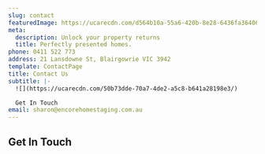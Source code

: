 ```yaml
---
slug: contact
featuredImage: https://ucarecdn.com/d564b10a-55a6-420b-8e28-6436fa36406b/-/crop/2000x820/0,886/-/preview/
meta:
  description: Unlock your property returns
  title: Perfectly presented homes.
phone: 0411 522 773
address: 21 Lansdowne St, Blairgowrie VIC 3942
template: ContactPage
title: Contact Us
subtitle: |-
  ![](https://ucarecdn.com/50b73dde-70a7-4de2-a5c8-b641a28198e3/)

  Get In Touch
email: sharon@encorehomestaging.com.au
---
```

## Get In Touch